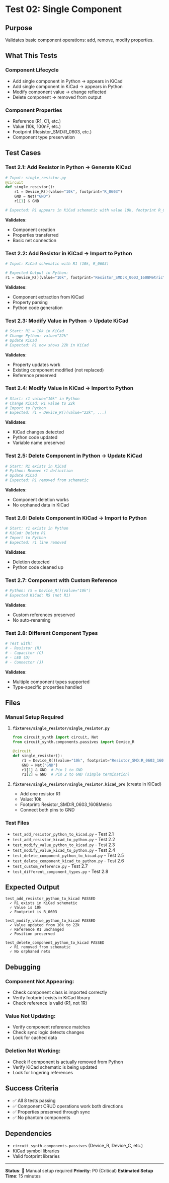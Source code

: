 # Test 02: Single Component

## Purpose

Validates basic component operations: add, remove, modify properties.

## What This Tests

### Component Lifecycle
- Add single component in Python → appears in KiCad
- Add single component in KiCad → appears in Python
- Modify component value → change reflected
- Delete component → removed from output

### Component Properties
- Reference (R1, C1, etc.)
- Value (10k, 100nF, etc.)
- Footprint (Resistor_SMD:R_0603, etc.)
- Component type preservation

## Test Cases

### Test 2.1: Add Resistor in Python → Generate KiCad
```python
# Input: single_resistor.py
@circuit
def single_resistor():
    r1 = Device_R()(value="10k", footprint="R_0603")
    GND = Net("GND")
    r1[1] & GND

# Expected: R1 appears in KiCad schematic with value 10k, footprint R_0603
```

**Validates**:
- Component creation
- Properties transferred
- Basic net connection

### Test 2.2: Add Resistor in KiCad → Import to Python
```python
# Input: KiCad schematic with R1 (10k, R_0603)

# Expected Output in Python:
r1 = Device_R()(value="10k", footprint="Resistor_SMD:R_0603_1608Metric")
```

**Validates**:
- Component extraction from KiCad
- Property parsing
- Python code generation

### Test 2.3: Modify Value in Python → Update KiCad
```python
# Start: R1 = 10k in KiCad
# Change Python: value="22k"
# Update KiCad
# Expected: R1 now shows 22k in KiCad
```

**Validates**:
- Property updates work
- Existing component modified (not replaced)
- Reference preserved

### Test 2.4: Modify Value in KiCad → Import to Python
```python
# Start: r1 value="10k" in Python
# Change KiCad: R1 value to 22k
# Import to Python
# Expected: r1 = Device_R()(value="22k", ...)
```

**Validates**:
- KiCad changes detected
- Python code updated
- Variable name preserved

### Test 2.5: Delete Component in Python → Update KiCad
```python
# Start: R1 exists in KiCad
# Python: Remove r1 definition
# Update KiCad
# Expected: R1 removed from schematic
```

**Validates**:
- Component deletion works
- No orphaned data in KiCad

### Test 2.6: Delete Component in KiCad → Import to Python
```python
# Start: r1 exists in Python
# KiCad: Delete R1
# Import to Python
# Expected: r1 line removed
```

**Validates**:
- Deletion detected
- Python code cleaned up

### Test 2.7: Component with Custom Reference
```python
# Python: r5 = Device_R()(value="10k")
# Expected KiCad: R5 (not R1)
```

**Validates**:
- Custom references preserved
- No auto-renaming

### Test 2.8: Different Component Types
```python
# Test with:
# - Resistor (R)
# - Capacitor (C)
# - LED (D)
# - Connector (J)
```

**Validates**:
- Multiple component types supported
- Type-specific properties handled

## Files

### Manual Setup Required

1. **`fixtures/single_resistor/single_resistor.py`**
   ```python
   from circuit_synth import circuit, Net
   from circuit_synth.components.passives import Device_R

   @circuit
   def single_resistor():
       r1 = Device_R()(value="10k", footprint="Resistor_SMD:R_0603_1608Metric")
       GND = Net("GND")
       r1[1] & GND  # Pin 1 to GND
       r1[2] & GND  # Pin 2 to GND (simple termination)
   ```

2. **`fixtures/single_resistor/single_resistor.kicad_pro`** (create in KiCad)
   - Add one resistor R1
   - Value: 10k
   - Footprint: Resistor_SMD:R_0603_1608Metric
   - Connect both pins to GND

### Test Files
- `test_add_resistor_python_to_kicad.py` - Test 2.1
- `test_add_resistor_kicad_to_python.py` - Test 2.2
- `test_modify_value_python_to_kicad.py` - Test 2.3
- `test_modify_value_kicad_to_python.py` - Test 2.4
- `test_delete_component_python_to_kicad.py` - Test 2.5
- `test_delete_component_kicad_to_python.py` - Test 2.6
- `test_custom_reference.py` - Test 2.7
- `test_different_component_types.py` - Test 2.8

## Expected Output

```
test_add_resistor_python_to_kicad PASSED
  ✓ R1 exists in KiCad schematic
  ✓ Value is 10k
  ✓ Footprint is R_0603

test_modify_value_python_to_kicad PASSED
  ✓ Value updated from 10k to 22k
  ✓ Reference R1 unchanged
  ✓ Position preserved

test_delete_component_python_to_kicad PASSED
  ✓ R1 removed from schematic
  ✓ No orphaned nets
```

## Debugging

### Component Not Appearing:
- Check component class is imported correctly
- Verify footprint exists in KiCad library
- Check reference is valid (R1, not 1R)

### Value Not Updating:
- Verify component reference matches
- Check sync logic detects changes
- Look for cached data

### Deletion Not Working:
- Check if component is actually removed from Python
- Verify KiCad schematic is being updated
- Look for lingering references

## Success Criteria

- ✅ All 8 tests passing
- ✅ Component CRUD operations work both directions
- ✅ Properties preserved through sync
- ✅ No phantom components

## Dependencies

- `circuit_synth.components.passives` (Device_R, Device_C, etc.)
- KiCad symbol libraries
- Valid footprint libraries

---

**Status**: 🚧 Manual setup required
**Priority**: P0 (Critical)
**Estimated Setup Time**: 15 minutes

